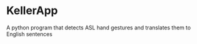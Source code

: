 # KellerApp
A python program that detects ASL hand gestures and translates them to English sentences

